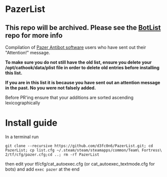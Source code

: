 # PazerList

## This repo will be archived. Please see the [BotList](https://github.com/d3fc0n6/BotList) repo for more info
Compilation of [Pazer Antibot software](https://github.com/PazerOP/tf2_bot_detector) users who have sent out their "Attention!" message.

**To make sure you do not still have the old list, ensure you delete your /opt/cathook/data/plist file in order to delete old entries before installing this list.**

**If you are in this list it is because you have sent out an attention message in the past. No you were not falsely added.**


Before PR'ing ensure that your additions are sorted ascending lexicographically

# Install guide
In a terminal run 

```git clone --recursive https://github.com/d3fc0n6/PazerList.git; cd PazerList; cp list.cfg ~/.steam/steam/steamapps/common/Team\ Fortress\ 2/tf/cfg/pazer.cfg;cd ..; rm -rf PazerList```

then edit your tf/cfg/cat_autoexec.cfg (or cat_autoexec_textmode.cfg for bots) and add
```exec pazer``` 
at the end
